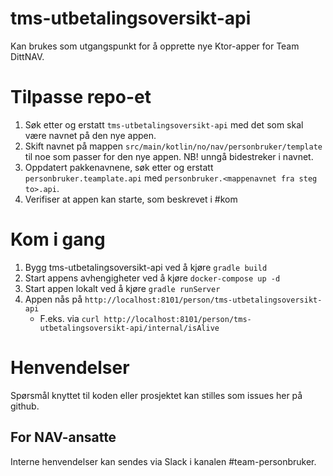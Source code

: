 # tms-utbetalingsoversikt-api

Kan brukes som utgangspunkt for å opprette nye Ktor-apper for Team DittNAV.

# Tilpasse repo-et
1. Søk etter og erstatt `tms-utbetalingsoversikt-api` med det som skal være navnet på den nye appen.
2. Skift navnet på mappen `src/main/kotlin/no/nav/personbruker/template` til noe som passer for den nye appen. NB! unngå bidestreker i navnet.
3. Oppdatert pakkenavnene, søk etter og erstatt `personbruker.teamplate.api` med `personbruker.<mappenavnet fra steg to>.api`.
4. Verifiser at appen kan starte, som beskrevet i #kom

# Kom i gang
1. Bygg tms-utbetalingsoversikt-api ved å kjøre `gradle build`
1. Start appens avhengigheter ved å kjøre `docker-compose up -d`
1. Start appen lokalt ved å kjøre `gradle runServer`
1. Appen nås på `http://localhost:8101/person/tms-utbetalingsoversikt-api`
   * F.eks. via `curl http://localhost:8101/person/tms-utbetalingsoversikt-api/internal/isAlive`

# Henvendelser

Spørsmål knyttet til koden eller prosjektet kan stilles som issues her på github.

## For NAV-ansatte

Interne henvendelser kan sendes via Slack i kanalen #team-personbruker.
